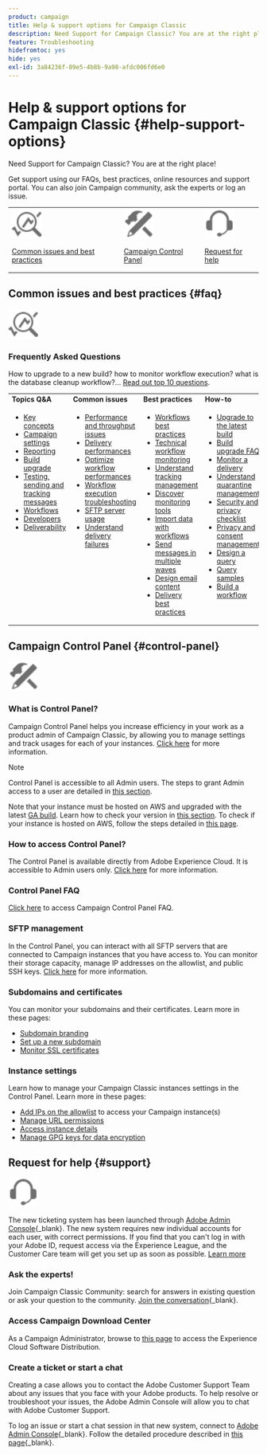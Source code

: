 ```yaml
---
product: campaign
title: Help & support options for Campaign Classic 
description: Need Support for Campaign Classic? You are at the right place!
feature: Troubleshooting
hidefromtoc: yes
hide: yes
exl-id: 3a84236f-89e5-4b8b-9a98-afdc006fd6e0
---
```

# Help & support options for Campaign Classic {#help-support-options}

Need Support for Campaign Classic? You are at the right place!

Get support using our FAQs, best practices, online resources and support portal. You can also join Campaign community, ask the experts or log an issue.

<table>
    <tr>
        <td><img src="platform/using/assets/do-not-localize/icon-faq.svg" width="60px"><p><a href="#faq">Common issues and best practices</a></p></td>
        <td><img src="platform/using/assets/do-not-localize/icon-control-panel.svg" width="60px"><p><a href="#control-panel">Campaign Control Panel</a></p></td>
        <td><img src="platform/using/assets/do-not-localize/icon-support.svg" width="60px"><p><a href="#support">Request for help</a></p></td>
    </tr>
</table>

## Common issues and best practices {#faq}

<img src="platform/using/assets/do-not-localize/icon-faq.svg" width="60px">

### Frequently Asked Questions

How to upgrade to a new build? how to monitor workflow execution? what is the database cleanup workflow?... [Read out top 10 questions](platform/using/common-questions.md).

<table>
    <tr><td><strong>Topics Q&A</strong></td><td><strong>Common issues</strong></td><td><strong>Best practices</strong></td><td><strong>How-to</strong></td></tr>
    <tr>
    <td valign="top">
        <ul>
        <li><a href="platform/using/faq-key-concepts.md">Key concepts</a></li>
        <li><a href="platform/using/faq-campaign-config.md">Campaign settings</a></li>
        <li><a href="platform/using/faq-reporting.md">Reporting</a></li>
        <li><a href="platform/using/faq-build-upgrade.md">Build upgrade</a></li>
        <li><a href="platform/using/faq-messages.md">Testing, sending and tracking messages</a></li>
        <li><a href="platform/using/faq-workflows.md">Workflows</a></li>
        <li><a href="platform/using/faq-developers.md">Developers</a></li>
        <li><a href="delivery/using/monitoring-deliverability.md">Deliverability</a></li>
        </ul>
    </td>
    <td valign="top">
        <ul>
        <li><a href="production/using/performance-and-throughput-issues.md">Performance and throughput issues</a></li>
        <li><a href="delivery/using/delivery-performances.md">Delivery performances</a></li>
        <li><a href="workflow/using/workflow-best-practices.md">Optimize workflow performances</a></li>
        <li><a href="workflow/using/monitoring-workflow-execution.md">Workflow execution troubleshooting</a></li>
        <li><a href="platform/using/sftp-server-usage.md">SFTP server usage</a></li>
        <li><a href="delivery/using/understanding-delivery-failures.md">Understand delivery failures</a></li>
        </ul>
    </td>
   <td valign="top">
        <ul>
        <li><a href="workflow/using/workflow-best-practices.md">Workflows best practices</a></li>
        <li><a href="workflow/using/monitoring-technical-workflows.md">Technical workflow monitoring</a></li>
        <li><a href="delivery/using/about-message-tracking.md">Understand tracking management</a></li>
        <li><a href="production/using/monitoring-guidelines.md">Discover monitoring tools</a></li>
        <li><a href="platform/using/import-export-workflows.md">Import data with workflows</a></li>
        <li><a href="delivery/using/steps-sending-the-delivery.md">Send messages in multiple waves</a></li>
        <li><a href="delivery/using/defining-the-email-content.md">Design email content</a></li>
        <li><a href="delivery/using/delivery-best-practices.md">Delivery best practices</a></li>
        </ul>
    </td>
    <td valign="top">
        <ul>
        <li><a href="production/using/build-upgrade.md">Upgrade to the latest build</a></li>
        <li><a href="platform/using/faq-build-upgrade.md">Build upgrade FAQ</a></li>
        <li><a href="delivery/using/about-delivery-monitoring.md">Monitor a delivery</a></li>
        <li><a href="delivery/using/understanding-quarantine-management.md">Understand quarantine management</a></li>
        <li><a href="installation/using/get-started-security-privacy.md">Security and privacy checklist</a></li>
        <li><a href="platform/using/privacy-management.md">Privacy and consent management</a></li>
        <li><a href="platform/using/about-queries-in-campaign.md">Design a query</a></li>
        <li><a href="workflow/using/querying-recipient-table.md">Query samples</a></li>
        <li><a href="workflow/using/building-a-workflow.md">Build a workflow</a></li>
        </ul>
    </td>
    </tr>
</table>

## Campaign Control Panel {#control-panel}

<img src="platform/using/assets/do-not-localize/icon-control-panel.svg" width="60px">

### What is Control Panel?

Campaign Control Panel helps you increase efficiency in your work as a product admin of Campaign Classic, by allowing you to manage settings and track usages for each of your instances.
[Click here](https://experienceleague.adobe.com/docs/control-panel/using/discover-control-panel/key-features.html) for more information.

>[!NOTE]
>
>Control Panel is accessible to all Admin users. The steps to grant Admin access to a user are detailed in [this section](https://experienceleague.adobe.com/docs/control-panel/using/discover-control-panel/managing-permissions.html#discover-control-panel).
>
>Note that your instance must be hosted on AWS and upgraded with the latest [GA build](rn/using/rn-overview.md). Learn how to check your version in [this section](platform/using/launching-adobe-campaign.md#getting-your-campaign-version). To check if your instance is hosted on AWS, follow the steps detailed in [this page](https://experienceleague.adobe.com/docs/control-panel/using/faq.html).

### How to access Control Panel?

The Control Panel is available directly from Adobe Experience Cloud. It is accessible to Admin users only. [Click here](https://experienceleague.adobe.com/docs/control-panel/using/discover-control-panel/accessing-control-panel.html) for more information.

### Control Panel FAQ

[Click here](https://experienceleague.adobe.com/docs/control-panel/using/faq.html) to access Campaign Control Panel FAQ.

### SFTP management

In the Control Panel, you can interact with all SFTP servers that are connected to Campaign instances that you have access to. You can monitor their storage capacity, manage IP addresses on the allowlist, and public SSH keys. [Click here](https://experienceleague.adobe.com/docs/control-panel/using/sftp-management/about-sftp-management.html) for more information.

### Subdomains and certificates

You can monitor your subdomains and their certificates. Learn more in these pages:
* [Subdomain branding](https://experienceleague.adobe.com/docs/control-panel/using/subdomains-and-certificates/subdomains-branding.html)
* [Set up a new subdomain](https://experienceleague.adobe.com/docs/control-panel/using/subdomains-and-certificates/setting-up-new-subdomain.html)
* [Monitor SSL certificates](https://experienceleague.adobe.com/docs/control-panel/using/subdomains-and-certificates/monitoring-ssl-certificates.html)

### Instance settings

Learn how to manage your Campaign Classic instances settings in the Control Panel. Learn more in these pages:
* [Add IPs on the allowlist](https://experienceleague.adobe.com/docs/control-panel/using/instances-settings/ip-allow-listing-instance-access.html) to access your Campaign instance(s)
* [Manage URL permissions](https://experienceleague.adobe.com/docs/control-panel/using/instances-settings/url-permissions.html)
* [Access instance details](https://experienceleague.adobe.com/docs/control-panel/using/instances-settings/instance-details.html)
* [Manage GPG keys for data encryption](https://experienceleague.adobe.com/docs/control-panel/using/instances-settings/gpg-keys-management.html)

## Request for help {#support}

<img src="platform/using/assets/do-not-localize/icon-support.svg" width="60px">

The new ticketing system has been launched through [Adobe Admin Console](https://adminconsole.adobe.com/overview){_blank}. The new system requires new individual accounts for each user, with correct permissions. If you find that you can't log in with your Adobe ID, request access via the Experience League, and the Customer Care team will get you set up as soon as possible. [Learn more](https://helpx.adobe.com/enterprise/using/support-for-experience-cloud.html)

### Ask the experts!

Join Campaign Classic Community: search for answers in existing question or ask your question to the community. [Join the conversation](https://experienceleaguecommunities.adobe.com/t5/adobe-campaign-classic/ct-p/adobe-campaign-classic-community){_blank}.

### Access Campaign Download Center

As a Campaign Administrator, browse to [this page](https://experience.adobe.com/#/downloads/content/software-distributicampaign.html) to access the Experience Cloud Software Distribution.

### Create a ticket or start a chat

Creating a case allows you to contact the Adobe Customer Support Team about any issues that you face with your Adobe products. To help resolve or troubleshoot your issues, the Adobe Admin Console will allow you to chat with Adobe Customer Support.

To log an issue or start a chat session in that new system, connect to [Adobe Admin Console](https://adminconsole.adobe.com/overview){_blank}. Follow the detailed procedure described in [this page](https://helpx.adobe.com/enterprise/using/support-for-experience-cloud.html){_blank}.
